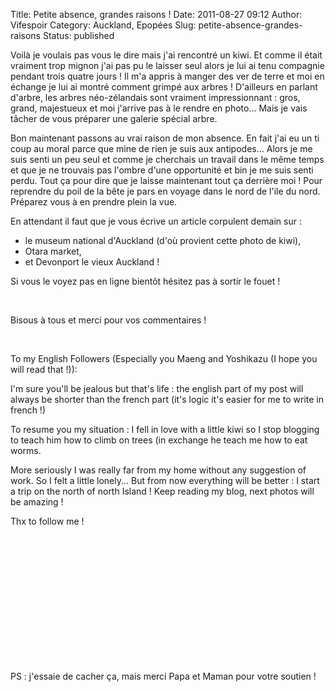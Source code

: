 Title: Petite absence, grandes raisons !
Date: 2011-08-27 09:12
Author: Vifespoir
Category: Auckland, Epopées
Slug: petite-absence-grandes-raisons
Status: published

Voilà je voulais pas vous le dire mais j'ai rencontré un kiwi. Et comme
il était vraiment trop mignon j'ai pas pu le laisser seul alors je lui
ai tenu compagnie pendant trois quatre jours ! Il m'a appris à manger
des ver de terre et moi en échange je lui ai montré comment grimpé aux
arbres ! D'ailleurs en parlant d'arbre, les arbres néo-zélandais sont
vraiment impressionnant : gros, grand, majestueux et moi j'arrive pas à
le rendre en photo... Mais je vais tâcher de vous préparer une galerie
spécial arbre.

Bon maintenant passons au vrai raison de mon absence. En fait j'ai eu un
ti coup au moral parce que mine de rien je suis aux antipodes... Alors
je me suis senti un peu seul et comme je cherchais un travail dans le
même temps et que je ne trouvais pas l'ombre d'une opportunité et bin je
me suis senti perdu. Tout ça pour dire que je laisse maintenant tout ça
derrière moi ! Pour reprendre du poil de la bête je pars en voyage dans
le nord de l'ile du nord. Préparez vous à en prendre plein la vue.

En attendant il faut que je vous écrive un article corpulent demain sur
:

-   le museum national d'Auckland (d'où provient cette photo de kiwi),
-   Otara market,
-   et Devonport le vieux Auckland !

Si vous le voyez pas en ligne bientôt hésitez pas à sortir le fouet !

 

Bisous à tous et merci pour vos commentaires !

 

To my English Followers (Especially you Maeng and Yoshikazu (I hope you
will read that !)):

I'm sure you'll be jealous but that's life : the english part of my post
will always be shorter than the french part (it's logic it's easier for
me to write in french !)

To resume you my situation : I fell in love with a little kiwi so I stop
blogging to teach him how to climb on trees (in exchange he teach me how
to eat worms.

More seriously I was really far from my home without any suggestion of
work. So I felt a little lonely... But from now everything will be
better : I start a trip on the north of north Island ! Keep reading my
blog, next photos will be amazing !

Thx to follow me !

 

 

 

 

 

 

 

PS : j'essaie de cacher ça, mais merci Papa et Maman pour votre soutien
!
